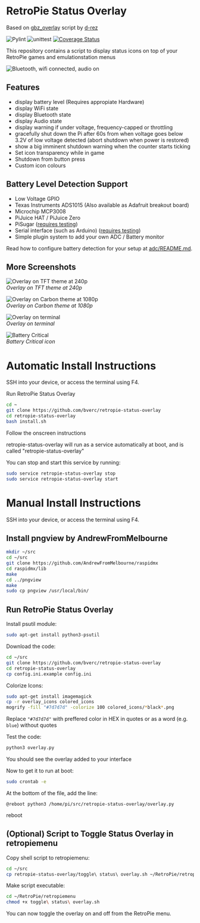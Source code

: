 # RetroPie Status Overlay
Based on [gbz_overlay](https://github.com/d-rez/gbz_overlay) script by [d-rez](https://github.com/d-rez)

![Pylint](https://github.com/bverc/retropie-status-overlay/actions/workflows/pylint.yml/badge.svg)
![unittest](https://github.com/bverc/retropie-status-overlay/actions/workflows/unittest.yml/badge.svg)
[![Coverage Status](https://coveralls.io/repos/github/bverc/retropie-status-overlay/badge.svg)](https://coveralls.io/github/bverc/retropie-status-overlay)

This repository contains a script to display status icons on top of your RetroPie games and emulationstation menus

![Bluetooth, wifi connected, audio on](_images/240_icons.png)

## Features
- display battery level (Requires appropiate Hardware)
- display WiFi state
- display Bluetooth state
- display Audio state
- display warning if under voltage, frequency-capped or throttling
- gracefully shut down the Pi after 60s from when voltage goes below 3.2V of low voltage detected (abort shutdown when power is restored)
- show a big imminent shutdown warning when the counter starts ticking
- Set icon transparency while in game
- Shutdown from button press
- Custom icon colours

## Battery Level Detection Support
- Low Voltage GPIO
- Texas Instruments ADS1015 (Also available as Adafruit breakout board)
- Microchip MCP3008
- PiJuice HAT / PiJuice Zero
- PiSugar ([requires testing](https://github.com/bverc/retropie-status-overlay/issues/22))
- Serial interface (such as Arduino) ([requires testing](https://github.com/bverc/retropie-status-overlay/issues/32))
- Simple plugin system to add your own ADC / Battery monitor

Read how to configure battery detection for your setup at [adc/README.md](https://github.com/bverc/retropie-status-overlay/tree/master/adc).

## More Screenshots
![Overlay on TFT theme at 240p](_images/240_allicons.png)  
*Overlay on TFT theme at 240p*

![Overlay on Carbon theme at 1080p](_images/1080_carbon.png)  
*Overlay on Carbon theme at 1080p*

![Overlay on terminal](_images/1080_terminal.png)  
*Overlay on terminal*

![Battery Critical](_images/240_lowbat.png)  
*Battery Critical icon*

# Automatic Install Instructions

SSH into your device, or access the terminal using F4.

Run RetroPie Status Overlay
```bash
cd ~
git clone https://github.com/bverc/retropie-status-overlay
cd retropie-status-overlay
bash install.sh
```
Follow the onscreen instructions

retropie-status-overlay will run as a service automatically at boot, and is called "retropie-status-overlay"

You can stop and start this service by running:
```bash
sudo service retropie-status-overlay stop
sudo service retropie-status-overlay start
```
# Manual Install Instructions

SSH into your device, or access the terminal using F4.

## Install pngview by AndrewFromMelbourne
```bash
mkdir ~/src
cd ~/src
git clone https://github.com/AndrewFromMelbourne/raspidmx
cd raspidmx/lib
make
cd ../pngview
make
sudo cp pngview /usr/local/bin/
 ```
  
## Run RetroPie Status Overlay
Install psutil module:
```bash
sudo apt-get install python3-psutil
```
Download the code:
```bash
cd ~/src
git clone https://github.com/bverc/retropie-status-overlay
cd retropie-status-overlay
cp config.ini.example config.ini
```

Colorize Icons:
```bash
sudo apt-get install imagemagick
cp -r overlay_icons colored_icons
mogrify -fill "#7d7d7d" -colorize 100 colored_icons/*black*.png
```
Replace `"#7d7d7d"` with preffered color in HEX in quotes or as a word (e.g. `blue`) without quotes

Test the code:
```bash
python3 overlay.py
```
You should see the overlay added to your interface

Now to get it to  run at boot:
```bash
sudo crontab -e
```
At the bottom of the file, add the line:
```
@reboot python3 /home/pi/src/retropie-status-overlay/overlay.py
```
reboot

## (Optional) Script to Toggle Status Overlay in retropiemenu
Copy shell script to retropiemenu:
```bash
cd ~/src
cp retropie-status-overlay/toggle\ status\ overlay.sh ~/RetroPie/retropiemenu/
```

Make script executable:
```bash
cd ~/RetroPie/retropiemenu
chmod +x toggle\ status\ overlay.sh
```

You can now toggle the overlay on and off from the RetroPie menu.
